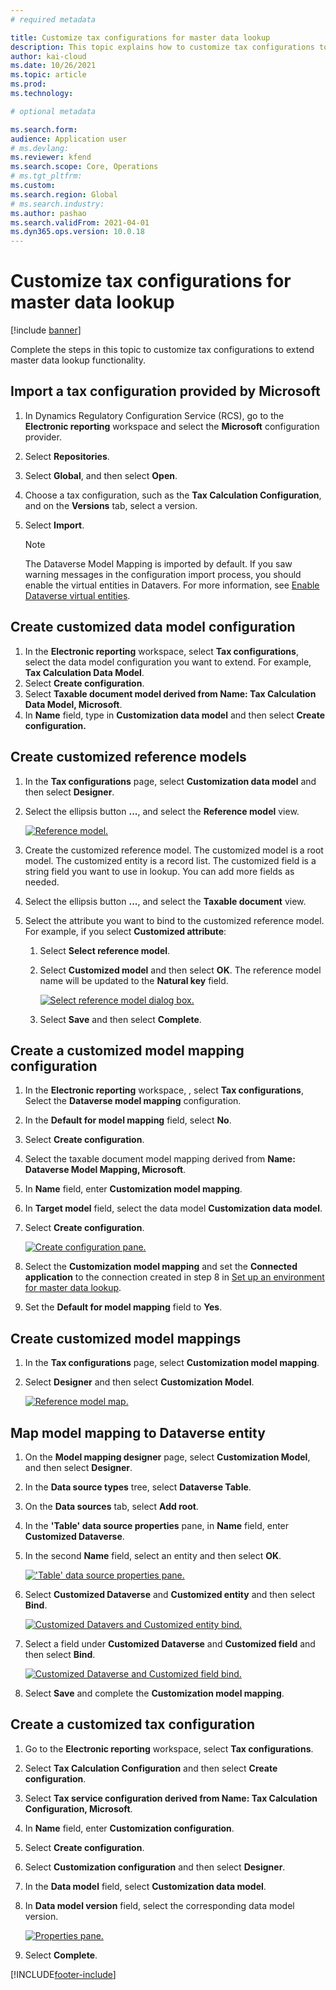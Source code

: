 ```yaml
---
# required metadata

title: Customize tax configurations for master data lookup
description: This topic explains how to customize tax configurations to extend master data lookup functionality.
author: kai-cloud
ms.date: 10/26/2021
ms.topic: article
ms.prod: 
ms.technology: 

# optional metadata

ms.search.form:
audience: Application user
# ms.devlang: 
ms.reviewer: kfend
ms.search.scope: Core, Operations
# ms.tgt_pltfrm: 
ms.custom: 
ms.search.region: Global
# ms.search.industry: 
ms.author: pashao
ms.search.validFrom: 2021-04-01
ms.dyn365.ops.version: 10.0.18
---
```


# Customize tax configurations for master data lookup

[!include [banner](../includes/banner.md)]

Complete the steps in this topic to customize tax configurations to extend master data lookup functionality.

## Import a tax configuration provided by Microsoft

1. In Dynamics Regulatory Configuration Service (RCS), go to the **Electronic reporting** workspace and select the **Microsoft** configuration provider. 
2. Select **Repositories**.
3. Select **Global**, and then select **Open**. 
4. Choose a tax configuration, such as the **Tax Calculation Configuration**, and on the **Versions** tab, select a version. 
5. Select **Import**. 

   > [!NOTE]
   > The Dataverse Model Mapping is imported by default. If you saw warning messages in the configuration import process, you should enable the virtual entities in Datavers. For more information, see [Enable Dataverse virtual entities](../../fin-ops-core/dev-itpro/power-platform/enable-virtual-entities.md). 

## Create customized data model configuration

1. In the **Electronic reporting** workspace, select **Tax configurations**, select the data model configuration you want to extend. For example, **Tax Calculation Data Model**. 
2. Select **Create configuration**. 
3. Select **Taxable document model derived from Name: Tax Calculation Data Model, Microsoft**. 
4. In **Name** field, type in **Customization data model** and then select **Create configuration.** 

## Create customized reference models

1. In the **Tax configurations** page, select **Customization data model** and then select **Designer**.
2. Select the ellipsis button **...**, and select the **Reference model** view.

      [![Reference model.](./media/pic2.png)](./media/pic2.png)

3. Create the customized reference model. The customized model is a root model. The customized entity is a record list. The customized field is a string field you want to use in lookup. You can add more fields as needed.
4. Select the ellipsis button **...**, and select the **Taxable document** view.
5. Select the attribute you want to bind to the customized reference model. For example, if you select **Customized attribute**:

      1. Select **Select reference model**.
      2. Select **Customized model** and then select **OK**. The reference model name will be updated to the **Natural key** field.

         [![Select reference model dialog box.](./media/pic5.png)](./media/pic5.png)

      3. Select **Save** and then select **Complete**.

## Create a customized model mapping configuration

   1. In the **Electronic reporting** workspace, , select **Tax configurations**, Select the **Dataverse model mapping** configuration.
   2. In the **Default for model mapping** field, select **No**. 
   3. Select **Create configuration**. 
   4. Select the taxable document model mapping derived from **Name: Dataverse Model Mapping, Microsoft**. 
   5. In **Name** field, enter **Customization model mapping**. 
   6. In **Target model** field, select the data model **Customization data model**. 
   7. Select **Create configuration**.

      [![Create configuration pane.](./media/pic6.png)](./media/pic6.png)

   8. Select the **Customization model mapping** and set the **Connected application** to the connection created in step 8 in [Set up an environment for master data lookup](tax-service-set-up-environment-master-data-lookup.md).
   9. Set the **Default for model mapping** field to **Yes**.

## Create customized model mappings

1. In the **Tax configurations** page, select **Customization model mapping**. 
2. Select **Designer** and then select **Customization Model**.

   [![Reference model map.](./media/pic8.png)](./media/pic8.png)

## Map model mapping to Dataverse entity

1. On the **Model mapping designer** page, select **Customization Model**, and then select **Designer**.
2. In the **Data source types** tree, select **Dataverse Table**.
3. On the **Data sources** tab, select **Add root**.
4. In the **'Table' data source properties** pane, in **Name** field, enter **Customized Dataverse**.
5. In the second **Name** field, select an entity and then select **OK**.

   [!['Table' data source properties pane.](./media/pic9.png)](./media/pic9.png)

6. Select **Customized Dataverse** and **Customized entity** and then select **Bind**.

   [![Customized Datavers and Customized entity bind.](./media/pic10.png)](./media/pic10.png)

7. Select a field under **Customized Dataverse** and **Customized field** and then select **Bind**.

   [![Customized Dataverse and Customized field bind.](./media/pic11.png)](./media/pic11.png)

8. Select **Save** and complete the **Customization model mapping**.

## Create a customized tax configuration

   1. Go to the **Electronic reporting** workspace, select **Tax configurations**.
   2. Select **Tax Calculation Configuration** and then select **Create configuration**.
   3. Select **Tax service configuration derived from Name: Tax Calculation Configuration, Microsoft**.
   4. In **Name** field, enter **Customization configuration**.
   5. Select **Create configuration**.
   6. Select **Customization configuration** and then select **Designer**.
   7. In the **Data model** field, select **Customization data model**.
   8. In **Data model version** field, select the corresponding data model version.

      [![Properties pane.](./media/pic13.png)](./media/pic13.png)

   9. Select **Complete**.

[!INCLUDE[footer-include](../../includes/footer-banner.md)]
